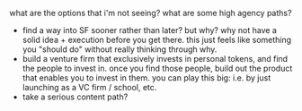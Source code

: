what are the options that i'm not seeing? what are some high agency paths?

- find a way into SF sooner rather than later? but why? why not have a solid idea + execution before you get there. this just feels like something you "should do" without really thinking through why.
- build a venture firm that exclusively invests in personal tokens, and find the people to invest in. once you find those people, build out the product that enables you to invest in them. you can play this big: i.e. by just launching as a VC firm / school, etc.
- take a serious content path?
